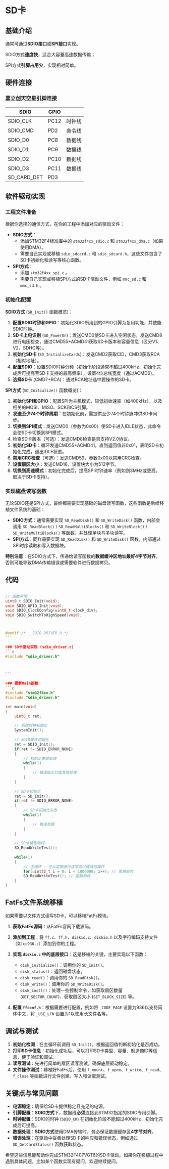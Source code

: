 # SD卡

## 基础介绍

通常可通过**SDIO接口**或**SPI接口**实现。

SDIO方式**速度快**，适合大容量高速数据传输；

SPI方式**引脚占用少**，实现相对简单。



## 硬件连接

### 嘉立创天空星引脚连接

| SDIO        | GPIO |        |
| ----------- | ---- | ------ |
| SDIO_CLK    | PC12 | 时钟线 |
| SDIO_CMD    | PD2  | 命令线 |
| SDIO_D0     | PC8  | 数据线 |
| SDIO_D1     | PC9  | 数据线 |
| SDIO_D2     | PC10 | 数据线 |
| SDIO_D3     | PC11 | 数据线 |
| SD_CARD_DET | PD3  |        |





## 软件驱动实现

### 工程文件准备

根据你选择的通信方式，在你的工程中添加对应的驱动文件：

- **SDIO方式**：
    - 添加STM32F4标准库中的 `stm32f4xx_sdio.c` 和 `stm32f4xx_dma.c`（如果使用DMA）。
    - 需要自己实现或移植 `sdio_sdcard.c` 和 `sdio_sdcard.h`，这些文件包含了SD卡初始化和读写等核心函数。
- **SPI方式**：
    - 添加 `stm32f4xx_spi.c` 。
    - 需要自己实现或移植SPI方式的SD卡驱动文件，例如 `mmc_sd.c` 和 `mmc_sd.h` 。

### 初始化配置

**SDIO方式** (`SD_Init()` 函数概览)：
1.  **配置SDIO时钟和GPIO**：初始化SDIO所用到的GPIO引脚为复用功能，并使能SDIO时钟。
2.  **SD卡上电识别** (`SD_PowerOn`)：发送CMD0使SD卡进入空闲状态，发送CMD8进行电压检查，通过CMD55+ACMD41获取SD卡版本和容量信息（区分V1、V2、SDHC等）。
3.  **初始化SD卡** (`SD_InitializeCards`)：发送CMD2获取CID，CMD3获取RCA（相对地址）。
4.  **配置SDIO**：设置SDIO时钟分频（初始化阶段通常不超过400kHz，初始化完成后可提高至SD卡支持的最高频率），设置4位总线宽度（通过ACMD6）。
5.  **选择SD卡** (CMD7+RCA)：通过RCA地址选中要操作的SD卡。

**SPI方式** (`SD_Initialize()` 函数概览)：
1.  **初始化SPI和GPIO**：配置SPI为主机模式，较低初始速率（如400kHz），以及相关的MOSI、MISO、SCK和CS引脚。
2.  **发送至少74个时钟周期**：在初始化前，需提供至少74个时钟脉冲供SD卡同步。
3.  **切换到SPI模式**：发送CMD0（参数为0x00）使SD卡进入IDLE状态，此命令会使SD卡切换到SPI模式。
4.  检查SD卡版本（可选）：发送CMD8检查是否支持V2.0协议。
5.  **初始化SD卡**：循环发送CMD55+ACMD41，直到返回值非0x01，表明SD卡初始化完成，退出IDLE状态。
6.  **禁用CRC检查**（可选）：发送CMD59，参数0x00以禁用CRC检查。
7.  **设置扇区大小**：发送CMD16，设置块大小为512字节。
8.  **切换到高速模式**：初始化完成后，提高SPI时钟速率（例如到3MHz或更高，取决于SD卡支持）。

### 实现磁盘读写函数

无论SDIO还是SPI方式，最终都需要实现基础的磁盘读写函数，这些函数是后续移植文件系统的基础：

- **SDIO方式**：通常需要实现 `SD_ReadDisk()` 和 `SD_WriteDisk()` 函数，内部会调用 `SD_ReadBlock()` / `SD_ReadMultiBlocks()` 和 `SD_WriteBlock()` / `SD_WriteMultiBlocks()` 等函数，并处理单块与多块读写。
- **SPI方式**：同样需要实现 `SD_ReadDisk()` 和 `SD_WriteDisk()` 函数，内部通过SPI时序读取和写入数据块。

**特别注意**：在SDIO方式下，传递给读写函数的**数据缓冲区地址最好4字节对齐**，否则可能导致DMA传输错误或需要软件进行数据拷贝。



## 代码

```c

// 函数声明
uint8_t SDIO_Init(void);
void SDIO_GPIO_Init(void);
void SDIO_ClockConfig(uint8_t clock_div);
void SDIO_SwitchToHighSpeed(void);



#endif /* __SDIO_DRIVER_H */
​```

### SD卡驱动实现 (sdio_driver.c)
​```c
#include "sdio_driver.h"



​```

### 更新Main函数
​```c
#include "stm32f4xx.h"
#include "sdio_driver.h"

int main(void)
{
    uint8_t ret;
    
    // 系统时钟初始化
    SystemInit();
    
    // SDIO硬件初始化
    ret = SDIO_Init();
    if(ret != SDIO_ERROR_NONE)
    {
        // 初始化失败处理
        while(1)
        {
            // 错误指示灯或其他处理
        }
    }
    
    // SD卡初始化
    ret = SD_Init();
    if(ret != SDIO_ERROR_NONE)
    {
        // SD卡初始化失败
        while(1)
        {
            // 错误处理
        }
    }
    
    // SD卡读写测试
    SD_ReadWriteTest();
    
    while(1)
    {
        // 主循环 - 可以定期进行读写测试或其他操作
        for(uint32_t i = 0; i < 1000000; i++); // 简单延时
        SD_ReadWriteTest(); // 定期测试
    }
}

```











## FatFs文件系统移植

如果需要以文件方式读写SD卡，可以移植FatFs模块。

1.  **获取FatFs源码**：从FatFs官网下载源码。
2.  **添加到工程**：将 `ff.c`、`ff.h`、`diskio.c`、`diskio.h` 以及字符编码支持文件（如 `cc936.c`）添加到你的工程。
3.  **实现 `diskio.c` 中的底层接口**：这是移植的关键，主要实现以下函数：
    - `disk_initialize()`：调用你的 `SD_Init()`。
    - `disk_status()`：返回磁盘状态。
    - `disk_read()`：调用你的 `SD_ReadDisk()`。
    - `disk_write()`：调用你的 `SD_WriteDisk()`。
    - `disk_ioctl()`：处理一些控制命令，如获取扇区数量 (`GET_SECTOR_COUNT`)、获取扇区大小 (`GET_BLOCK_SIZE`) 等。

4.  **配置 `ffconf.h`**：根据需要进行配置，例如将 `_CODE_PAGE` 设置为936以支持简体中文，将 `_USE_LFN` 设置为1以使用长文件名等。





## 调试与测试

1.  **初始化检测**：在主循环前调用 `SD_Init()`，根据返回值判断初始化是否成功。
2.  **打印SD卡信息**：初始化成功后，可以打印SD卡类型、容量、制造商ID等信息，便于验证和调试。
3.  **读写测试**：先进行简单的扇区读写测试，确保底层驱动稳定。
4.  **文件操作测试**：移植好FatFs后，使用 `f_mount`、`f_open`、`f_write`、`f_read`、`f_close` 等函数进行文件创建、写入和读取测试。



## 关键点与常见问题

- **电源稳定**：确保给SD卡提供稳定且充足的电源。
- **引脚配置**：**SDIO方式**下，数据线**必须**连接到STM32指定的SDIO专用引脚。
- **时钟配置**：SDIO的时钟 (`SDIO_CK`) 在初始化阶段不能超过400kHz，初始化完成后可提高。
- **数据处理**：**SDIO方式**使用DMA传输时，务必保证数据缓存区**4字节对齐**。
- **错误处理**：在驱动中妥善处理SD卡的响应和错误状态，例如通过 `SD_GetCardStatus()` 函数获取状态。

希望这些信息能帮助你完成STM32F407VGT6的SD卡驱动。如果你在移植过程中遇到具体问题，比如某个函数实现有疑问，欢迎继续提问。